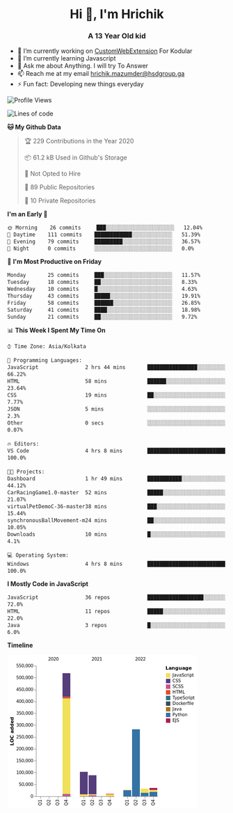 <h1 align="center">Hi 👋, I'm Hrichik</h1>
<h3 align="center">A 13 Year Old kid</h3>


- 🔭 I’m currently working on [CustomWebExtension](https://github.com/hrichiksite/CustomWebExtension) For Kodular
- 🌱 I’m currently learning Javascript
- 💬 Ask me about Anything. I will try To Answer
- 📫 Reach me at my email hrichik.mazumder@hsdgroup.ga
- ⚡ Fun fact: Developing new things everyday

<!--START_SECTION:waka-->
![Profile Views](http://img.shields.io/badge/Profile%20Views-96-blue)

![Lines of code](https://img.shields.io/badge/From%20Hello%20World%20I%27ve%20Written-4.4%20million%20lines%20of%20code-blue)

**🐱 My Github Data** 

> 🏆 229 Contributions in the Year 2020
 > 
> 📦 61.2 kB Used in Github's Storage 
 > 
> 🚫 Not Opted to Hire
 > 
> 📜 89 Public Repositories
 > 
> 🔑 10 Private Repositories 

**I'm an Early 🐤** 

```text
🌞 Morning    26 commits     ███░░░░░░░░░░░░░░░░░░░░░░   12.04% 
🌆 Daytime    111 commits    ████████████░░░░░░░░░░░░░   51.39% 
🌃 Evening    79 commits     █████████░░░░░░░░░░░░░░░░   36.57% 
🌙 Night      0 commits      ░░░░░░░░░░░░░░░░░░░░░░░░░   0.0%

```
📅 **I'm Most Productive on Friday** 

```text
Monday       25 commits     ███░░░░░░░░░░░░░░░░░░░░░░   11.57% 
Tuesday      18 commits     ██░░░░░░░░░░░░░░░░░░░░░░░   8.33% 
Wednesday    10 commits     █░░░░░░░░░░░░░░░░░░░░░░░░   4.63% 
Thursday     43 commits     █████░░░░░░░░░░░░░░░░░░░░   19.91% 
Friday       58 commits     ██████░░░░░░░░░░░░░░░░░░░   26.85% 
Saturday     41 commits     ████░░░░░░░░░░░░░░░░░░░░░   18.98% 
Sunday       21 commits     ██░░░░░░░░░░░░░░░░░░░░░░░   9.72%

```


📊 **This Week I Spent My Time On** 

```text
⌚︎ Time Zone: Asia/Kolkata

💬 Programming Languages: 
JavaScript               2 hrs 44 mins       ████████████████░░░░░░░░░   66.22% 
HTML                     58 mins             ██████░░░░░░░░░░░░░░░░░░░   23.64% 
CSS                      19 mins             ██░░░░░░░░░░░░░░░░░░░░░░░   7.77% 
JSON                     5 mins              ░░░░░░░░░░░░░░░░░░░░░░░░░   2.3% 
Other                    0 secs              ░░░░░░░░░░░░░░░░░░░░░░░░░   0.07%

🔥 Editors: 
VS Code                  4 hrs 8 mins        █████████████████████████   100.0%

🐱‍💻 Projects: 
Dashboard                1 hr 49 mins        ███████████░░░░░░░░░░░░░░   44.12% 
CarRacingGame1.0-master  52 mins             █████░░░░░░░░░░░░░░░░░░░░   21.07% 
virtualPetDemoC-36-master38 mins             ███░░░░░░░░░░░░░░░░░░░░░░   15.44% 
synchronousBallMovement-m24 mins             ██░░░░░░░░░░░░░░░░░░░░░░░   10.05% 
Downloads                10 mins             █░░░░░░░░░░░░░░░░░░░░░░░░   4.1%

💻 Operating System: 
Windows                  4 hrs 8 mins        █████████████████████████   100.0%

```

**I Mostly Code in JavaScript** 

```text
JavaScript               36 repos            ██████████████████░░░░░░░   72.0% 
HTML                     11 repos            █████░░░░░░░░░░░░░░░░░░░░   22.0% 
Java                     3 repos             █░░░░░░░░░░░░░░░░░░░░░░░░   6.0%

```


**Timeline**

![Chart not found](https://github.com/hrichiksite/hrichiksite/blob/master/charts/bar_graph.png) 


<!--END_SECTION:waka-->

